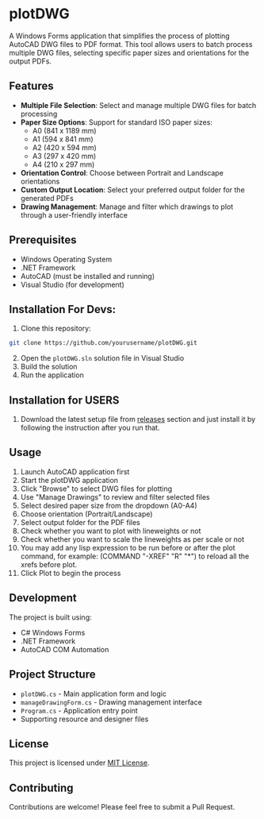 # plotDWG

A Windows Forms application that simplifies the process of plotting AutoCAD DWG files to PDF format. This tool allows users to batch process multiple DWG files, selecting specific paper sizes and orientations for the output PDFs.

## Features

- **Multiple File Selection**: Select and manage multiple DWG files for batch processing
- **Paper Size Options**: Support for standard ISO paper sizes:
  - A0 (841 x 1189 mm)
  - A1 (594 x 841 mm)
  - A2 (420 x 594 mm)
  - A3 (297 x 420 mm)
  - A4 (210 x 297 mm)
- **Orientation Control**: Choose between Portrait and Landscape orientations
- **Custom Output Location**: Select your preferred output folder for the generated PDFs
- **Drawing Management**: Manage and filter which drawings to plot through a user-friendly interface

## Prerequisites

- Windows Operating System
- .NET Framework
- AutoCAD (must be installed and running)
- Visual Studio (for development)

## Installation For Devs:

1. Clone this repository:
```bash
git clone https://github.com/yourusername/plotDWG.git
```

2. Open the `plotDWG.sln` solution file in Visual Studio
3. Build the solution
4. Run the application

## Installation for USERS
1. Download the latest setup file from [releases](https://github.com/BHUTUU/plotDwg/releases) section and just install it by following the instruction after you run that.
   
## Usage

1. Launch AutoCAD application first
2. Start the plotDWG application
3. Click "Browse" to select DWG files for plotting
4. Use "Manage Drawings" to review and filter selected files
5. Select desired paper size from the dropdown (A0-A4)
6. Choose orientation (Portrait/Landscape)
7. Select output folder for the PDF files
8. Check whether you want to plot with lineweights or not
9. Check whether you want to scale the lineweights as per scale or not
10. You may add any lisp expression to be run before or after the plot command, for example: (COMMAND "-XREF" "R" "*") to reload all the xrefs before plot.
11. Click Plot to begin the process

## Development

The project is built using:
- C# Windows Forms
- .NET Framework
- AutoCAD COM Automation

## Project Structure

- `plotDWG.cs` - Main application form and logic
- `manageDrawingForm.cs` - Drawing management interface
- `Program.cs` - Application entry point
- Supporting resource and designer files

## License

This project is licensed under [MIT License](https://github.com/BHUTUU/plotDwg/blob/main/LICENSE).

## Contributing

Contributions are welcome! Please feel free to submit a Pull Request.
